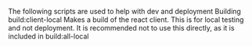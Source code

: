 The following scripts are used to help with dev and deployment
Building
build:client-local
Makes a build of the react client. This is for local testing and not deployment. It is recommended not to use this directly, as it is included in build:all-local